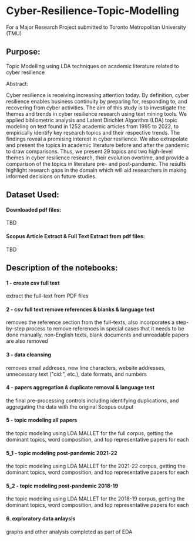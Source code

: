 # Cyber-Resilience-Topic-Modelling

For a Major Research Project submitted to Toronto Metropolitan University (TMU)
## Purpose: 

Topic Modelling using LDA techniques on academic literature related to cyber resilience

Abstract: 

Cyber resilience is receiving increasing attention today. By definition, cyber resilience enables business continuity by preparing for, responding to, and recovering from cyber activities. The aim of this study is to investigate the themes and trends in cyber resilience research using text mining tools. We applied bibliometric analysis and Latent Dirichlet Algorithm (LDA) topic modeling on text found in 1252 academic articles from 1995 to 2022, to empirically identify key research topics and their respective trends. The findings reveal a promising interest in cyber resilience. We also extrapolate and present the topics in academic literature before and after the pandemic to draw comparisons. Thus, we present 29 topics and two high-level themes in cyber resilience research, their evolution overtime, and provide a comparison of the topics in literature pre- and post-pandemic. The results highlight research gaps in the domain which will aid researchers in making informed decisions on future studies.

## Dataset Used: ###

#### Downloaded pdf files: 

TBD

#### Scopus Article Extract & Full Text Extract from pdf files: 

TBD

## Description of the notebooks:

#### 1 - create csv full text

extract the full-text from PDF files

#### 2 - csv full text remove references & blanks & language test

removes the reference section from the full-texts, also incorporates a step-by-step process to remove references in special cases that it needs to be done manually, non-English texts, blank documents and unreadable papers are also removed

#### 3 - data cleansing

removes email addreses, new line characters, website addresses, unnecessary text ("cid:", etc.), date formats, and numbers 

#### 4 - papers aggregation & duplicate removal & language test

the final pre-processing controls including identifying duplications, and aggregating the data with the original Scopus output

#### 5 - topic modeling all papers

the topic modeling using LDA MALLET for the full corpus, getting the dominant topics, word composition, and top representative papers for each

#### 5_1 - topic modeling post-pandemic 2021-22

the topic modeling using LDA MALLET for the 2021-22 corpus, getting the dominant topics, word composition, and top representative papers for each

#### 5_2 - topic modeling post-pandemic 2018-19

the topic modeling using LDA MALLET for the 2018-19 corpus, getting the dominant topics, word composition, and top representative papers for each

#### 6. exploratory data anlaysis

graphs and other analysis completed as part of EDA
